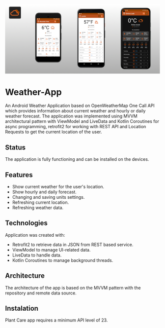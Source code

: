 
![Main_Screen](./images/application.jpg)
# Weather-App
An Android Weather Application based on OpenWeatherMap One Call API which provides information about current weather and hourly or daily weather forecast.
The application was implemented using MVVM architectural pattern with ViewModel and LiveData and Kotlin Coroutines for async programming,
retrofit2 for working with REST API and Location Requests to get the current location of the user. 

## Status
The application is fully functioning and can be installed on the devices.

## Features
* Show current weather for the user's location. 
* Show hourly and daily forecast.
* Changing and saving units settings.
* Refreshing current location.
* Refreshing weather data.

## Technologies
Application was created with:
* Retrofit2 to retrieve data in JSON from REST based service.
* ViewModel to manage UI-related data.
* LiveData to handle data.
* Kotlin Coroutines to manage background threads.

## Architecture
The architecture of the app is based on the MVVM pattern with the repository and remote data source.


## Instalation
Plant Care app requires a minimum API level of 23.
